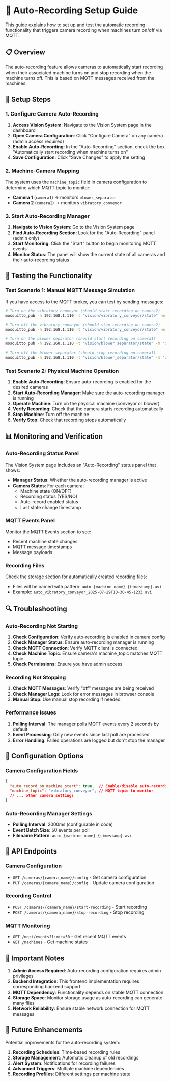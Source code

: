 # 🤖 Auto-Recording Setup Guide

This guide explains how to set up and test the automatic recording functionality that triggers camera recording when machines turn on/off via MQTT.

## 📋 Overview

The auto-recording feature allows cameras to automatically start recording when their associated machine turns on and stop recording when the machine turns off. This is based on MQTT messages received from the machines.

## 🔧 Setup Steps

### 1. Configure Camera Auto-Recording

1. **Access Vision System**: Navigate to the Vision System page in the dashboard
2. **Open Camera Configuration**: Click "Configure Camera" on any camera (admin access required)
3. **Enable Auto-Recording**: In the "Auto-Recording" section, check the box "Automatically start recording when machine turns on"
4. **Save Configuration**: Click "Save Changes" to apply the setting

### 2. Machine-Camera Mapping

The system uses the `machine_topic` field in camera configuration to determine which MQTT topic to monitor:

- **Camera 1** (`camera1`) → monitors `blower_separator`
- **Camera 2** (`camera2`) → monitors `vibratory_conveyor`

### 3. Start Auto-Recording Manager

1. **Navigate to Vision System**: Go to the Vision System page
2. **Find Auto-Recording Section**: Look for the "Auto-Recording" panel (admin only)
3. **Start Monitoring**: Click the "Start" button to begin monitoring MQTT events
4. **Monitor Status**: The panel will show the current state of all cameras and their auto-recording status

## 🧪 Testing the Functionality

### Test Scenario 1: Manual MQTT Message Simulation

If you have access to the MQTT broker, you can test by sending messages:

```bash
# Turn on the vibratory conveyor (should start recording on camera2)
mosquitto_pub -h 192.168.1.110 -t "vision/vibratory_conveyor/state" -m "on"

# Turn off the vibratory conveyor (should stop recording on camera2)
mosquitto_pub -h 192.168.1.110 -t "vision/vibratory_conveyor/state" -m "off"

# Turn on the blower separator (should start recording on camera1)
mosquitto_pub -h 192.168.1.110 -t "vision/blower_separator/state" -m "on"

# Turn off the blower separator (should stop recording on camera1)
mosquitto_pub -h 192.168.1.110 -t "vision/blower_separator/state" -m "off"
```

### Test Scenario 2: Physical Machine Operation

1. **Enable Auto-Recording**: Ensure auto-recording is enabled for the desired cameras
2. **Start Auto-Recording Manager**: Make sure the auto-recording manager is running
3. **Operate Machine**: Turn on the physical machine (conveyor or blower)
4. **Verify Recording**: Check that the camera starts recording automatically
5. **Stop Machine**: Turn off the machine
6. **Verify Stop**: Check that recording stops automatically

## 📊 Monitoring and Verification

### Auto-Recording Status Panel

The Vision System page includes an "Auto-Recording" status panel that shows:

- **Manager Status**: Whether the auto-recording manager is active
- **Camera States**: For each camera:
  - Machine state (ON/OFF)
  - Recording status (YES/NO)
  - Auto-record enabled status
  - Last state change timestamp

### MQTT Events Panel

Monitor the MQTT Events section to see:

- Recent machine state changes
- MQTT message timestamps
- Message payloads

### Recording Files

Check the storage section for automatically created recording files:

- Files will be named with pattern: `auto_{machine_name}_{timestamp}.avi`
- Example: `auto_vibratory_conveyor_2025-07-29T10-30-45-123Z.avi`

## 🔍 Troubleshooting

### Auto-Recording Not Starting

1. **Check Configuration**: Verify auto-recording is enabled in camera config
2. **Check Manager Status**: Ensure auto-recording manager is running
3. **Check MQTT Connection**: Verify MQTT client is connected
4. **Check Machine Topic**: Ensure camera's machine_topic matches MQTT topic
5. **Check Permissions**: Ensure you have admin access

### Recording Not Stopping

1. **Check MQTT Messages**: Verify "off" messages are being received
2. **Check Manager Logs**: Look for error messages in browser console
3. **Manual Stop**: Use manual stop recording if needed

### Performance Issues

1. **Polling Interval**: The manager polls MQTT events every 2 seconds by default
2. **Event Processing**: Only new events since last poll are processed
3. **Error Handling**: Failed operations are logged but don't stop the manager

## 🔧 Configuration Options

### Camera Configuration Fields

```json
{
  "auto_record_on_machine_start": true,  // Enable/disable auto-recording
  "machine_topic": "vibratory_conveyor", // MQTT topic to monitor
  // ... other camera settings
}
```

### Auto-Recording Manager Settings

- **Polling Interval**: 2000ms (configurable in code)
- **Event Batch Size**: 50 events per poll
- **Filename Pattern**: `auto_{machine_name}_{timestamp}.avi`

## 📝 API Endpoints

### Camera Configuration

- `GET /cameras/{camera_name}/config` - Get camera configuration
- `PUT /cameras/{camera_name}/config` - Update camera configuration

### Recording Control

- `POST /cameras/{camera_name}/start-recording` - Start recording
- `POST /cameras/{camera_name}/stop-recording` - Stop recording

### MQTT Monitoring

- `GET /mqtt/events?limit=50` - Get recent MQTT events
- `GET /machines` - Get machine states

## 🚨 Important Notes

1. **Admin Access Required**: Auto-recording configuration requires admin privileges
2. **Backend Integration**: This frontend implementation requires corresponding backend support
3. **MQTT Dependency**: Functionality depends on stable MQTT connection
4. **Storage Space**: Monitor storage usage as auto-recording can generate many files
5. **Network Reliability**: Ensure stable network connection for MQTT messages

## 🔄 Future Enhancements

Potential improvements for the auto-recording system:

1. **Recording Schedules**: Time-based recording rules
2. **Storage Management**: Automatic cleanup of old recordings
3. **Alert System**: Notifications for recording failures
4. **Advanced Triggers**: Multiple machine dependencies
5. **Recording Profiles**: Different settings per machine state
